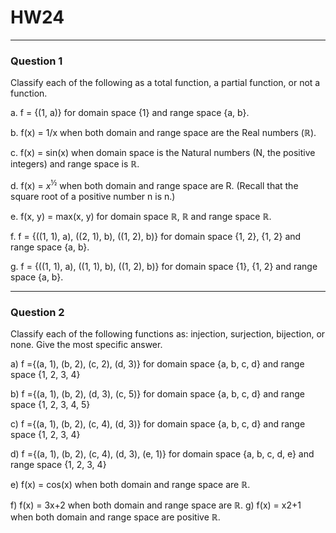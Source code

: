 # HW24
---
### Question 1
Classify each of the following as a total function, a partial function, or not a function. 

a. f = {(1, a)} for domain space {1} and range space {a, b}. 

b. f(x) = 1/x when both domain and range space are the Real numbers ($\mathbb{R}$). 

c. f(x) = sin(x) when domain space is the Natural numbers (N, the positive integers) and range space is $\mathbb{R}$. 

d. f(x) = $x^{½}$ when both domain and range space are R. (Recall that the square root of a positive number n is n.) 

e. f(x, y) = max(x, y) for domain space $\mathbb{R}$, $\mathbb{R}$ and range space $\mathbb{R}$. 

f. f = {((1, 1), a), ((2, 1), b), ((1, 2), b)} for domain space {1, 2}, {1, 2} and range space {a, b}. 

g. f = {((1, 1), a), ((1, 1), b), ((1, 2), b)} for domain space {1}, {1, 2} and range space {a, b}. 

---
### Question 2

Classify each of the following functions as: injection, surjection, bijection, or none. Give the most specific answer. 

a) f ={(a, 1), (b, 2), (c, 2), (d, 3)} for domain space {a, b, c, d} and range space {1, 2, 3, 4} 

b) f ={(a, 1), (b, 2), (d, 3), (c, 5)} for domain space {a, b, c, d} and range space {1, 2, 3, 4, 5} 

c) f ={(a, 1), (b, 2), (c, 4), (d, 3)} for domain space {a, b, c, d} and range space {1, 2, 3, 4} 

d) f ={(a, 1), (b, 2), (c, 4), (d, 3), (e, 1)} for domain space {a, b, c, d, e} and range space {1, 2, 3, 4} 

e) f(x) = cos(x) when both domain and range space are $\mathbb{R}$. 

f) f(x) = 3x+2 when both domain and range space are $\mathbb{R}$. g) f(x) = x2+1 when both domain and range space are positive $\mathbb{R}$.